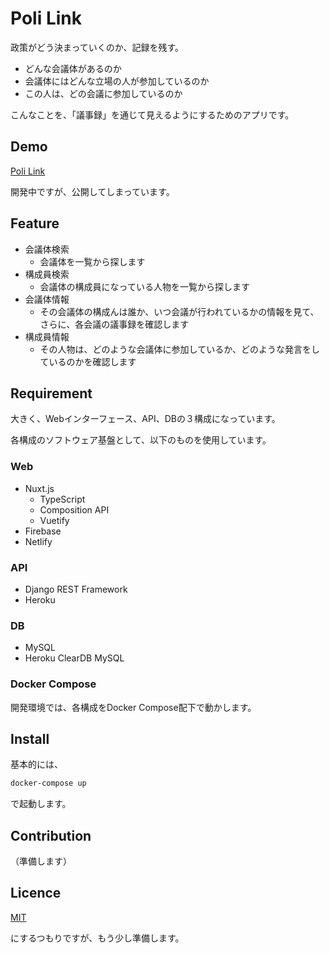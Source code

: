 Poli Link
====

政策がどう決まっていくのか、記録を残す。
- どんな会議体があるのか
- 会議体にはどんな立場の人が参加しているのか
- この人は、どの会議に参加しているのか

こんなことを、「議事録」を通じて見えるようにするためのアプリです。

## Demo

[Poli Link](https://polilink-web.netlify.app/)

開発中ですが、公開してしまっています。

## Feature

- 会議体検索
  - 会議体を一覧から探します
- 構成員検索
  - 会議体の構成員になっている人物を一覧から探します
- 会議体情報
  - その会議体の構成んは誰か、いつ会議が行われているかの情報を見て、さらに、各会議の議事録を確認します
- 構成員情報
  - その人物は、どのような会議体に参加しているか、どのような発言をしているのかを確認します

## Requirement

大きく、Webインターフェース、API、DBの３構成になっています。

各構成のソフトウェア基盤として、以下のものを使用しています。

### Web

- Nuxt.js
  - TypeScript
  - Composition API
  - Vuetify
- Firebase
- Netlify

### API

- Django REST Framework
- Heroku

### DB

- MySQL
- Heroku ClearDB MySQL

### Docker Compose

開発環境では、各構成をDocker Compose配下で動かします。

## Install

基本的には、
```sh
docker-compose up
```
で起動します。

## Contribution

（準備します）

## Licence

[MIT](https://github.com/tcnksm/tool/blob/master/LICENCE)

にするつもりですが、もう少し準備します。
